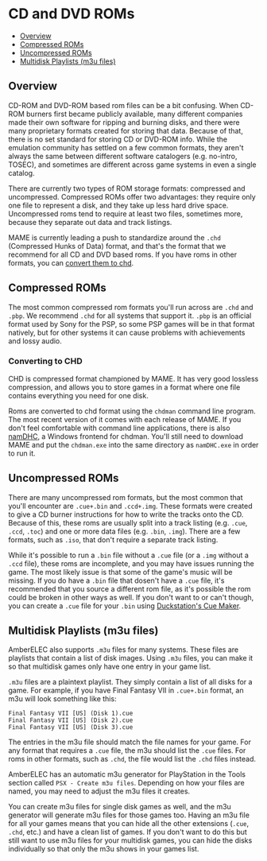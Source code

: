 # CD and DVD ROMs

- [Overview](#overview)
- [Compressed ROMs](#compressed-roms)
- [Uncompressed ROMs](#uncompressed-roms)
- [Multidisk Playlists (m3u files)](#multidisk-playlists-m3u-files)

## Overview

CD-ROM and DVD-ROM based rom files can be a bit confusing. When CD-ROM burners first became publicly available, many different companies made their own software for ripping and burning disks, and there were many proprietary formats created for storing that data. Because of that, there is no set standard for storing CD or DVD-ROM info. While the emulation community has settled on a few common formats, they aren't always the same between different software catalogers (e.g. no-intro, TOSEC), and sometimes are different across game systems in even a single catalog.

There are currently two types of ROM storage formats: compressed and uncompressed. Compressed ROMs offer two advantages: they require only one file to represent a disk, and they take up less hard drive space. Uncompressed roms tend to require at least two files, sometimes more, because they separate out data and track listings.

MAME is currently leading a push to standardize around the `.chd` (Compressed Hunks of Data) format, and that's the format that we recommend for all CD and DVD based roms. If you have roms in other formats, you can [convert them to chd](#converting-to-chd).

## Compressed ROMs

The most common compressed rom formats you'll run across are `.chd` and `.pbp`. We recommend `.chd` for all systems that support it. `.pbp` is an official format used by Sony for the PSP, so some PSP games will be in that format natively, but for other systems it can cause problems with achievements and lossy audio.

### Converting to CHD

CHD is compressed format championed by MAME. It has very good lossless compression, and allows you to store games in a format where one file contains everything you need for one disk.

Roms are converted to chd format using the `chdman` command line program. The most recent version of it comes with each release of MAME. If you don't feel comfortable with command line applications, there is also [namDHC](https://github.com/umageddon/namDHC/releases), a Windows frontend for chdman. You'll still need to download MAME and put the `chdman.exe` into the same directory as `namDHC.exe` in order to run it.

## Uncompressed ROMs

There are many uncompressed rom formats, but the most common that you'll encounter are `.cue+.bin` and `.ccd+.img`. These formats were created to give a CD burner instructions for how to write the tracks onto the CD. Because of this, these roms are usually split into a track listing (e.g. `.cue`, `.ccd`, `.toc`) and one or more data files (e.g. `.bin`, `.img`). There are a few formats, such as `.iso`, that don't require a separate track listing.

While it's possible to run a `.bin` file without a `.cue` file (or a `.img` without a `.ccd` file), these roms are incomplete, and you may have issues running the game. The most likely issue is that some of the game's music will be missing. If you do have a `.bin` file that dosen't have a `.cue` file, it's recommended that you source a different rom file, as it's possible the rom could be broken in other ways as well. If you don't want to or can't though, you can create a `.cue` file for your `.bin` using [Duckstation's Cue Maker](https://www.duckstation.org/cue-maker/).

## Multidisk Playlists (m3u files)

AmberELEC also supports `.m3u` files for many systems. These files are playlists that contain a list of disk images. Using `.m3u` files, you can make it so that multidisk games only have one entry in your game list.

`.m3u` files are a plaintext playlist. They simply contain a list of all disks for a game. For example, if you have Final Fantasy VII in `.cue+.bin` format, an m3u will look something like this:

```
Final Fantasy VII [US] (Disk 1).cue
Final Fantasy VII [US] (Disk 2).cue
Final Fantasy VII [US] (Disk 3).cue
```

The entries in the m3u file should match the file names for your game. For any format that requires a `.cue` file, the m3u should list the `.cue` files. For roms in other formats, such as `.chd`, the file would list the `.chd` files instead.

AmberELEC has an automatic m3u generator for PlayStation in the Tools section called `PSX - Create m3u files`. Depending on how your files are named, you may need to adjust the m3u files it creates.

You can create m3u files for single disk games as well, and the m3u generator will generate m3u files for those games too. Having an m3u file for all your games means that you can hide all the other extensions (`.cue`, `.chd`, etc.) and have a clean list of games. If you don't want to do this but still want to use m3u files for your multidisk games, you can hide the disks individually so that only the m3u shows in your games list.
